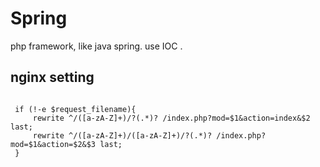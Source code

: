 # Spring
 php framework, like java spring. use IOC .
 
 ## nginx setting 
 <pre><code>
 if (!-e $request_filename){
     rewrite ^/([a-zA-Z]+)/?(.*)? /index.php?mod=$1&action=index&$2 last;
     rewrite ^/([a-zA-Z]+)/([a-zA-Z]+)/?(.*)? /index.php?mod=$1&action=$2&$3 last;
 }
 </code></pre>
 
